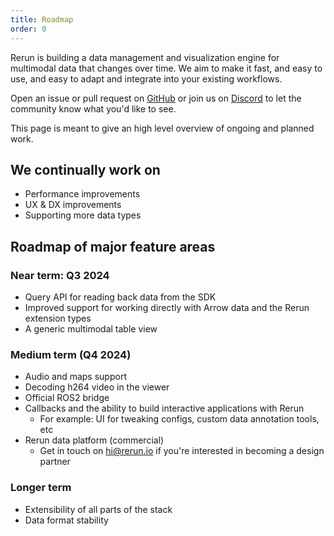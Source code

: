 ```yaml
---
title: Roadmap
order: 0
---
```

Rerun is building a data management and visualization engine for multimodal data that changes over time.
We aim to make it fast, and easy to use, and easy to adapt and integrate into your existing workflows.

Open an issue or pull request on [GitHub](https://github.com/rerun-io/rerun) or join us on [Discord](https://discord.gg/PXtCgFBSmH) to let the community know what you'd like to see.


This page is meant to give an high level overview of ongoing and planned work.

## We continually work on
- Performance improvements
- UX & DX improvements
- Supporting more data types

## Roadmap of major feature areas

### Near term: Q3 2024
- Query API for reading back data from the SDK
- Improved support for working directly with Arrow data and the Rerun extension types
- A generic multimodal table view

### Medium term (Q4 2024)
- Audio and maps support
- Decoding h264 video in the viewer
- Official ROS2 bridge
- Callbacks and the ability to build interactive applications with Rerun
    - For example: UI for tweaking configs, custom data annotation tools, etc
- Rerun data platform (commercial)
    - Get in touch on hi@rerun.io if you're interested in becoming a design partner

### Longer term
- Extensibility of all parts of the stack
- Data format stability
